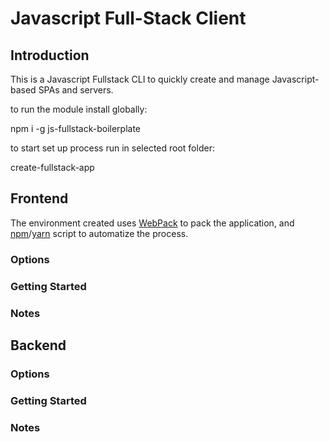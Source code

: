 # Javascript Full-Stack Client

## Introduction

This is a Javascript Fullstack CLI to quickly create and manage Javascript-based SPAs and servers.

to run the module install globally:

npm i -g js-fullstack-boilerplate

to start set up process run in selected root folder:

create-fullstack-app

<!-- inquirer -->

<!-- install command here -->

## Frontend

The environment created uses [WebPack](https://webpack.github.io/) to pack the application, and [npm](https://www.npmjs.com/)/[yarn](https://yarnpkg.com/en/) script to automatize the process.

### Options

### Getting Started

### Notes

## Backend

### Options

### Getting Started

### Notes
